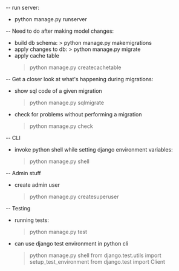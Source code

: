 -- run server: 
  - python manage.py runserver

-- Need to do after making model changes:
  -  build db schema: 
    > python manage.py makemigrations <appname>
  -  apply changes to db:
    > python manage.py migrate
  - apply cache table
    > python manage.py createcachetable

-- Get a closer look at what's happening during migrations: 
  - show sql code of a given migration 
    > python manage.py sqlmigrate <appname> <version>
  - check for problems without performing a migration
    > python manage.py check

-- CLI
  - invoke python shell while setting django environment variables:
    > python manage.py shell

-- Admin stuff
  - create admin user
    > python manage.py createsuperuser

-- Testing
  - running tests:
    > python manage.py test <appname>
  - can use django test environment in python cli
    > python manage.py shell
    > from django.test.utils import setup_test_environment
    > from django.test import Client